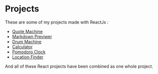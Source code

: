 # Projects

These are some of my projects made with ReactJs :
<ul>
  <li><a href="https://codepen.io/zeus17/full/VwbPGvx">Quote Machine</a></li>
  <li><a href="https://codepen.io/zeus17/full/MWmmGRe">Markdown Previwer</a></li>
  <li><a href="https://codepen.io/zeus17/full/YzVQegM">Drum Machine</a></li>
  <li><a href="https://codepen.io/zeus17/full/rNmGZyo">Calculator</a></li>
  <li><a href="https://codepen.io/zeus17/pen/oNWqVpZ">Pomodoro Clock</a></li>
  <li><a href="https://codepen.io/zeus17/full/xxrGeGp">Location Finder</a></li>
</ul>

And all of these React projects have been combined as one whole project.
